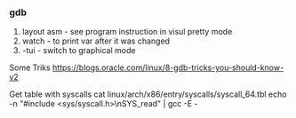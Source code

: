 ### gdb

1) layout asm - see program instruction in visul pretty mode
2) watch - to print var after it was changed
3) -tui - switch to graphical mode

Some Triks
https://blogs.oracle.com/linux/8-gdb-tricks-you-should-know-v2

Get table with syscalls
cat linux/arch/x86/entry/syscalls/syscall_64.tbl
echo -n "#include <sys/syscall.h>\nSYS_read" | gcc -E -
